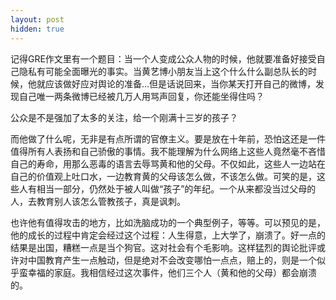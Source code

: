 ```yaml
---
layout: post
hidden: true
---
```

记得GRE作文里有一个题目：当一个人变成公众人物的时候，他就要准备好接受自己隐私有可能全面曝光的事实。当黄艺博小朋友当上这个什么什么副总队长的时候，他就应该做好应对舆论的准备…但是话说回来，当你某天打开自己的微博，发现自己唯一两条微博已经被几万人用骂声回复，你还能坐得住吗？

公众是不是强加了太多的关注，给一个刚满十三岁的孩子？

而他做了什么呢，无非是有点所谓的官僚主义。要是放在十年前，恐怕这还是一件值得所有人表扬和自己骄傲的事情。我不能理解为什么网络上这些人竟然毫不吝惜自己的寿命，用那么恶毒的语言去辱骂黄和他的父母。不仅如此，这些人一边站在自己的价值观上吐口水，一边教育黄的父母该怎么做，不该怎么做。可笑的是，这些人有相当一部分，仍然处于被人叫做“孩子”的年纪。一个从来都没当过父母的人，去教育别人该怎么管教孩子，真是讽刺。

也许他有值得攻击的地方，比如洗脑成功的一个典型例子，等等。可以预见的是，他的成长的过程中肯定会经过这个过程：人生得意，上大学了，崩溃了。好一点的结果是出国，糟糕一点是当个狗官。这对社会有个毛影响。这样猛烈的舆论批评或许对中国教育产生一点触动，但是绝对不会改变哪怕一点点，赔上的，则是一个似乎蛮幸福的家庭。我相信经过这次事件，他们三个人（黄和他的父母）都会崩溃的。